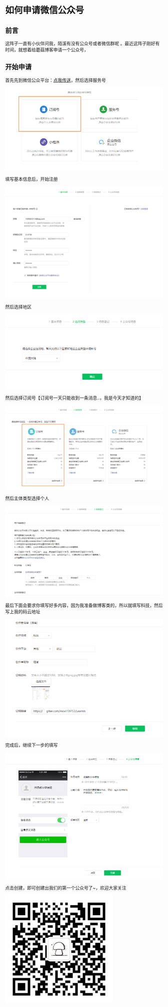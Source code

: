 # 如何申请微信公众号

## 前言

这阵子一直有小伙伴问我，陌溪有没有公众号或者微信群呢 。最近这阵子刚好有时间，就想着给蘑菇博客申请一个公众号，

## 开始申请

首先先到微信公众平台：[点我传送](https://mp.weixin.qq.com/)，然后选择服务号

![image-20201218151756976](images/image-20201218151756976.png)

填写基本信息后，开始注册

![image-20201217144037573](images/image-20201217144037573.png)

然后选择地区

![image-20201217144102151](images/image-20201217144102151.png)

然后选择订阅号【订阅号一天只能收到一条消息..，我是今天才知道的】

![image-20201217144149257](images/image-20201217144149257.png)

然后主体类型选择个人

![image-20201217144302056](images/image-20201217144302056.png)

最后下面会要求你填写好多内容，因为我准备做博客类的，所以就填写科技，然后写上我的码云地址

![image-20201217145337006](images/image-20201217145337006.png)

完成后，继续下一步的填写

![image-20201217151002477](images/image-20201217151002477.png)

点击创建，即可创建出我们的第一个公众号了~，欢迎大家关注

![image-20201218153504807](images/image-20201218153504807.png)
